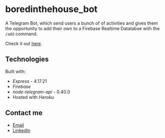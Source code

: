 # boredinthehouse_bot

A Telegram Bot, which send users a bunch of of activities and gives them the opportunity to add their own to a Firebase Realtime Datatabse with the `/add` command.

Check it out [here](https://t.me/boredinthehouse_bot).
 
## Technologies 

Built with: 

* _Express_ - 4.17.21
* _Firebase_ 
* _node-telegram-api_ - 0.40.0
* Hosted with _Heroku_

## Contact me

* [Email](mailto:marius.gessler@gmail.com)
* [LinkedIn](https://www.linkedin.com/in/marius-gessler/)
